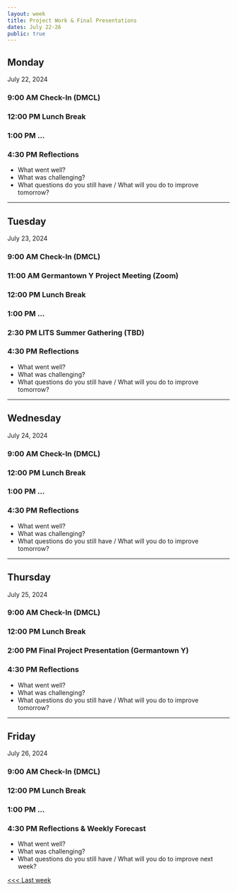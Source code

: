 ```yaml
---
layout: week
title: Project Work & Final Presentations
dates: July 22-26
public: true
---
```


## Monday
July 22, 2024

### 9:00 AM Check-In (DMCL)

### 12:00 PM Lunch Break

### 1:00 PM ...

### 4:30 PM Reflections
- What went well?
- What was challenging?
- What questions do you still have / What will you do to improve tomorrow?

---

## Tuesday
July 23, 2024

### 9:00 AM Check-In (DMCL)

### 11:00 AM Germantown Y Project Meeting (Zoom)

### 12:00 PM Lunch Break

### 1:00 PM ...

### 2:30 PM LITS Summer Gathering (TBD)

### 4:30 PM Reflections
- What went well?
- What was challenging?
- What questions do you still have / What will you do to improve tomorrow?

---

## Wednesday
July 24, 2024

### 9:00 AM Check-In (DMCL)

### 12:00 PM Lunch Break

### 1:00 PM ...

### 4:30 PM Reflections
- What went well?
- What was challenging?
- What questions do you still have / What will you do to improve tomorrow?

---

## Thursday
July 25, 2024

### 9:00 AM Check-In (DMCL)

### 12:00 PM Lunch Break

### 2:00 PM Final Project Presentation (Germantown Y)

### 4:30 PM Reflections
- What went well?
- What was challenging?
- What questions do you still have / What will you do to improve tomorrow?

---

## Friday
July 26, 2024

### 9:00 AM Check-In (DMCL)

### 12:00 PM Lunch Break

### 1:00 PM ...

### 4:30 PM Reflections & Weekly Forecast
- What went well?
- What was challenging?
- What questions do you still have / What will you do to improve next week?

[<<< Last week](07-testing.md)
